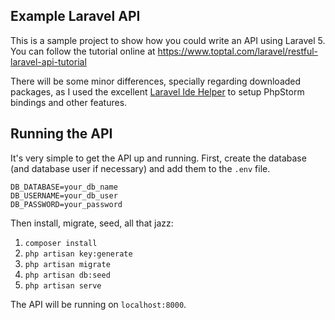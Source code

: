 ## Example Laravel API

 This is a sample project to show how you could write an API using Laravel 5. You can follow the tutorial online at https://www.toptal.com/laravel/restful-laravel-api-tutorial

 There will be some minor differences, specially regarding downloaded packages, as I used the
 excellent [Laravel Ide Helper](https://github.com/barryvdh/laravel-ide-helper) to setup
 PhpStorm bindings and other features.

## Running the API

It's very simple to get the API up and running. First, create the database (and database
user if necessary) and add them to the `.env` file.

```
DB_DATABASE=your_db_name
DB_USERNAME=your_db_user
DB_PASSWORD=your_password
```

Then install, migrate, seed, all that jazz:

1. `composer install`
2. `php artisan key:generate`
3. `php artisan migrate`
4. `php artisan db:seed`
5. `php artisan serve`

The API will be running on `localhost:8000`.
